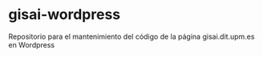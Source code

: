 # gisai-wordpress
Repositorio para el mantenimiento del código de la página gisai.dit.upm.es en Wordpress
